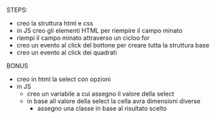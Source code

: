 STEPS:
- creo la struttura html e css
- in JS creo gli elementi HTML per riempire il campo minato
- riempi il campo minato attraverso un cicloo for
- creo un evento al click del bottone per creare tutta la struttura base
- creo un evento al click dei quadrati

BONUS
- creo in  html la select con opzioni
- in JS
    - creo un variabile a cui assegno il valore della select
    - in base all valore della select la cella avra dimensioni diverse
        -   assegno una classe in base al risultato scelto